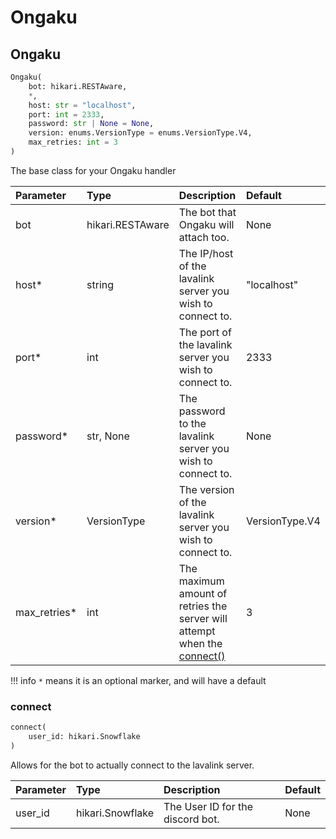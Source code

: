 # Ongaku

## Ongaku #

```python
Ongaku(
    bot: hikari.RESTAware,
    *,
    host: str = "localhost",
    port: int = 2333,
    password: str | None = None,
    version: enums.VersionType = enums.VersionType.V4,
    max_retries: int = 3
)
```

The base class for your Ongaku handler

|Parameter|Type|Description|Default|
|:--------|:---|:----------|:------|
|bot|hikari.RESTAware|The bot that Ongaku will attach too.|None|
|host*|string|The IP/host of the lavalink server you wish to connect to.|"localhost"|
|port*|int|The port of the lavalink server you wish to connect to.|2333|
|password*|str, None|The password to the lavalink server you wish to connect to.|None|
|version*|VersionType|The version of the lavalink server you wish to connect to.|VersionType.V4|
|max_retries*|int|The maximum amount of retries the server will attempt when the [connect()](#connect)|3|

!!! info
    `*` means it is an optional marker, and will have a default

### connect #

```python
connect(
    user_id: hikari.Snowflake
)
```

Allows for the bot to actually connect to the lavalink server.

|Parameter|Type|Description|Default|
|:--------|:---|:----------|:------|
|user_id|hikari.Snowflake|The User ID for the discord bot.|None|